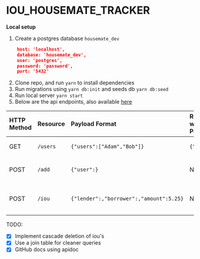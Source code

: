 # IOU_HOUSEMATE_TRACKER

**Local setup**
1. Create a postgres database ``housemate_dev``

```json
    host: 'localhost',
    database: 'housemate_dev',
    user: 'postgres',
    password: 'password',
    port: '5432'
```
2. Clone repo, and run ``yarn`` to install dependencies
3. Run migrations using ``yarn db:init`` and seeds db ``yarn db:seed``
4. Run local server ``yarn start``
5. Below are the api endpoints, also available [here](https://mosesokemwa.github.io/iou-house-mates/index.html)


| HTTP Method | Resource | Payload Format                           | Response w/o Payload | Response w/ Payload                | Description             |
|:------------|:---------|:-----------------------------------------|:---------------------| :----------------------------------|:------------------------|
| GET         |`/users`  |``{"users":["Adam","Bob"]}``              |``{"users":}``        |``{"users": (sorted by name)}``     |List of User Information |
| POST        |`/add`    |``{"user":}``                             | N/A                  |``<User object for rew users)``     |Create User              |
| POST        |`/iou`    |``{"lender":,"borrower":,"amount":5.25}`` | N/A                  |``{"users": and (sorted by name)>}``|Create IOU               |


TODO:
- [x] Implement cascade deletion of iou's
- [x] Use a join table for cleaner queries
- [x] GitHub docs using apidoc
